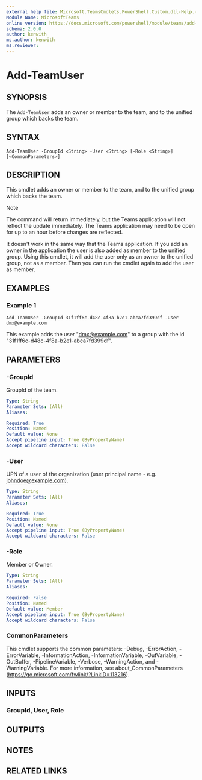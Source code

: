 ```yaml
---
external help file: Microsoft.TeamsCmdlets.PowerShell.Custom.dll-Help.xml
Module Name: MicrosoftTeams
online version: https://docs.microsoft.com/powershell/module/teams/add-teamuser
schema: 2.0.0
author: kenwith
ms.author: kenwith
ms.reviewer:
---
```


# Add-TeamUser

## SYNOPSIS
The `Add-TeamUser` adds an owner or member to the team, and to the unified group which backs the team.

## SYNTAX
```
Add-TeamUser -GroupId <String> -User <String> [-Role <String>] [<CommonParameters>]
```

## DESCRIPTION
This cmdlet adds an owner or member to the team, and to the unified group which backs the team.

> [!Note]
> The command will return immediately, but the Teams application will not reflect the update immediately. The Teams application may need to be open for up to an hour before changes are reflected.

It doesn't work in the same way that the Teams application. If you add an owner in the application the user is also added as member to the unified group. Using this cmdlet, it will add the user only as an owner to the unified group, not as a member. Then you can run the cmdlet again to add the user as member.

## EXAMPLES

### Example 1
```
Add-TeamUser -GroupId 31f1ff6c-d48c-4f8a-b2e1-abca7fd399df -User dmx@example.com
```

This example adds the user "dmx@example.com" to a group with the id "31f1ff6c-d48c-4f8a-b2e1-abca7fd399df".

## PARAMETERS

### -GroupId
GroupId of the team.

```yaml
Type: String
Parameter Sets: (All)
Aliases:

Required: True
Position: Named
Default value: None
Accept pipeline input: True (ByPropertyName)
Accept wildcard characters: False
```

### -User
UPN of a user of the organization (user principal name - e.g. johndoe@example.com).

```yaml
Type: String
Parameter Sets: (All)
Aliases:

Required: True
Position: Named
Default value: None
Accept pipeline input: True (ByPropertyName)
Accept wildcard characters: False
```

### -Role
Member or Owner.

```yaml
Type: String
Parameter Sets: (All)
Aliases:

Required: False
Position: Named
Default value: Member
Accept pipeline input: True (ByPropertyName)
Accept wildcard characters: False
```

### CommonParameters
This cmdlet supports the common parameters: -Debug, -ErrorAction, -ErrorVariable, -InformationAction, -InformationVariable, -OutVariable, -OutBuffer, -PipelineVariable, -Verbose, -WarningAction, and -WarningVariable.
For more information, see about_CommonParameters (https://go.microsoft.com/fwlink/?LinkID=113216).

## INPUTS

### GroupId, User, Role

## OUTPUTS

## NOTES

## RELATED LINKS

